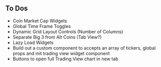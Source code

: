 ## To Dos
* Coin Market Cap Widgets
* Global Time Frame Toggles
* Dynamic Grid Layout Controls (Number of Columns)
* Separate Big 3 from Alt Coins (Tab View?)
* Lazy Load Widgets
* Build out a custom component to accepts an array of tickers, global props and init trading view widget component
* Buttons to open full Trading View chart in new tab
